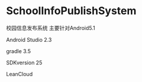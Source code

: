 # SchoolInfoPublishSystem
校园信息发布系统
主要针对Android5.1

Android Studio 2.3

gradle 3.5

SDKversion 25

LeanCloud
